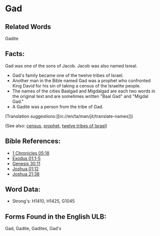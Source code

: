 # Gad

## Related Words

Gadite

## Facts:

Gad was one of the sons of Jacob. Jacob was also named Isreal.

* Gad's family became one of the twelve tribes of Israel.
* Another man in the Bible named Gad was a prophet who confronted King David for his sin of taking a census of the Israelite people.
* The names of the cities Baalgad and Migdalgad are each two words in the original text and are sometimes written "Baal Gad" and "Migdal Gad."
* A Gadite was a person from the tribe of Gad.

(Translation suggestions:[[rc://en/ta/man/jit/translate-names]])

(See also: [census](../other/census.md), [prophet](../kt/prophet.md), [twelve tribes of Israel](../other/12tribesofisrael.md))

## Bible References:

* [1 Chronicles 05:18](rc://en/tn/help/1ch/05/18)
* [Exodus 01:1-5](rc://en/tn/help/exo/01/01)
* [Genesis 30:11](rc://en/tn/help/gen/30/11)
* [Joshua 01:12](rc://en/tn/help/jos/01/12)
* [Joshua 21:38](rc://en/tn/help/jos/21/38)

## Word Data:

* Strong's: H1410, H1425, G1045

## Forms Found in the English ULB:

Gad, Gadite, Gadites, Gad's
